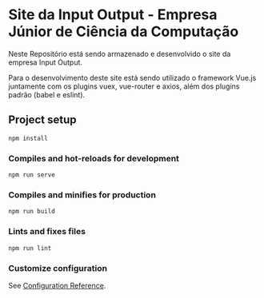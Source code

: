 # Site da Input Output - Empresa Júnior de Ciência da Computação

Neste Repositório está sendo armazenado e desenvolvido o site da empresa Input Output.

Para o desenvolvimento deste site está sendo utilizado o framework Vue.js juntamente com os plugins vuex, vue-router e axios, além dos plugins padrão (babel e eslint).

## Project setup
```
npm install
```

### Compiles and hot-reloads for development
```
npm run serve
```

### Compiles and minifies for production
```
npm run build
```

### Lints and fixes files
```
npm run lint
```

### Customize configuration
See [Configuration Reference](https://cli.vuejs.org/config/).
